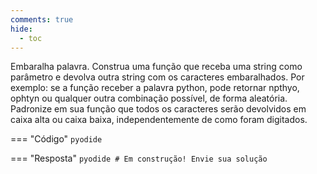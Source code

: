```yaml
---
comments: true
hide:
  - toc
---
```


Embaralha palavra. Construa uma função que receba uma string como parâmetro e devolva outra string com os caracteres embaralhados. Por exemplo: se a função receber a palavra python, pode retornar npthyo, ophtyn ou qualquer outra combinação possível, de forma aleatória. Padronize em sua função que todos os caracteres serão devolvidos em caixa alta ou caixa baixa, independentemente de como foram digitados.

=== "Código"
	```pyodide
	```

=== "Resposta"
	```pyodide
	# Em construção! Envie sua solução
	```
